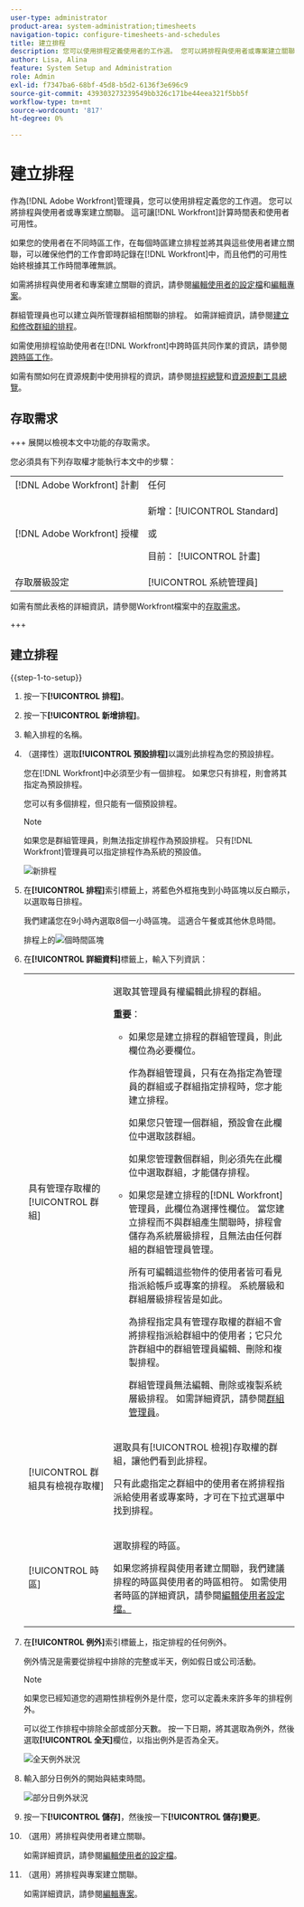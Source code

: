 ```yaml
---
user-type: administrator
product-area: system-administration;timesheets
navigation-topic: configure-timesheets-and-schedules
title: 建立排程
description: 您可以使用排程定義使用者的工作週。 您可以將排程與使用者或專案建立關聯。 這可讓 [!DNL Workfront] 計算時間表和使用者可用性。
author: Lisa, Alina
feature: System Setup and Administration
role: Admin
exl-id: f7347ba6-68bf-45d8-b5d2-6136f3e696c9
source-git-commit: 439303273239549bb326c171be44eea321f5bb5f
workflow-type: tm+mt
source-wordcount: '817'
ht-degree: 0%

---
```


# 建立排程

<!--Audited: 01/2024-->

<!--DON'T DELETE, DRAFT OR HIDE THIS ARTICLE. IT IS LINKED TO THE PRODUCT, THROUGH THE CONTEXT SENSITIVE HELP LINKS. 
Linked to Editing Users, Editing Projects, Creating and managing groups
-->

作為[!DNL Adobe Workfront]管理員，您可以使用排程定義您的工作週。 您可以將排程與使用者或專案建立關聯。 這可讓[!DNL Workfront]計算時間表和使用者可用性。

如果您的使用者在不同時區工作，在每個時區建立排程並將其與這些使用者建立關聯，可以確保他們的工作會即時記錄在[!DNL Workfront]中，而且他們的可用性始終根據其工作時間準確無誤。

如需將排程與使用者和專案建立關聯的資訊，請參閱[編輯使用者的設定檔](../../../administration-and-setup/add-users/create-and-manage-users/edit-a-users-profile.md)和[編輯專案](../../../manage-work/projects/manage-projects/edit-projects.md)。

群組管理員也可以建立與所管理群組相關聯的排程。 如需詳細資訊，請參閱[建立和修改群組的排程](../../../administration-and-setup/manage-groups/work-with-group-objects/create-and-modify-a-groups-schedules.md)。

如需使用排程協助使用者在[!DNL Workfront]中跨時區共同作業的資訊，請參閱[跨時區工作](../../../workfront-basics/tips-tricks-and-troubleshooting/working-across-timezones.md)。

如需有關如何在資源規劃中使用排程的資訊，請參閱[排程總覽](/help/quicksilver/administration-and-setup/set-up-workfront/configure-timesheets-schedules/schedules-overview.md)和[資源規劃工具總覽](/help/quicksilver/resource-mgmt/resource-planning/get-started-resource-planner.md)。

## 存取需求

+++ 展開以檢視本文中功能的存取需求。

您必須具有下列存取權才能執行本文中的步驟：

<table style="table-layout:auto"> 
 <col> 
 <col> 
 <tbody> 
  <tr> 
   <td role="rowheader">[!DNL Adobe Workfront] 計劃</td> 
   <td>任何</td> 
  </tr> 
  <tr> 
   <td role="rowheader">[!DNL Adobe Workfront] 授權</td> 
   <td><p>新增：[!UICONTROL Standard]</p>
       <p>或</p>
       <p>目前： [!UICONTROL 計畫]</p></td>
  </tr> 
  <tr> 
   <td role="rowheader">存取層級設定</td> 
   <td>[!UICONTROL 系統管理員]</td>  
  </tr> 
 </tbody> 
</table>

如需有關此表格的詳細資訊，請參閱Workfront檔案中的[存取需求](/help/quicksilver/administration-and-setup/add-users/access-levels-and-object-permissions/access-level-requirements-in-documentation.md)。

+++

## 建立排程

{{step-1-to-setup}}

1. 按一下&#x200B;**[!UICONTROL 排程]**。
1. 按一下&#x200B;**[!UICONTROL 新增排程]**。
1. 輸入排程的名稱。
1. （選擇性）選取&#x200B;**[!UICONTROL 預設排程]**&#x200B;以識別此排程為您的預設排程。

   您在[!DNL Workfront]中必須至少有一個排程。 如果您只有排程，則會將其指定為預設排程。

   您可以有多個排程，但只能有一個預設排程。

   >[!NOTE]
   >
   >如果您是群組管理員，則無法指定排程作為預設排程。 只有[!DNL Workfront]管理員可以指定排程作為系統的預設值。

   ![新排程](assets/new-schedule.png)

1. 在&#x200B;**[!UICONTROL 排程]**&#x200B;索引標籤上，將藍色外框拖曳到小時區塊以反白顯示，以選取每日排程。

   我們建議您在9小時內選取8個一小時區塊。 這適合午餐或其他休息時間。

   排程上的![個時間區塊](assets/new-schedule-with-exceptions.png)

1. 在&#x200B;**[!UICONTROL 詳細資料]**&#x200B;標籤上，輸入下列資訊：

   <table style="table-layout:auto">
    <tr>
     <td>具有管理存取權的[!UICONTROL 群組]</td>
     <td><p>選取其管理員有權編輯此排程的群組。</p>
     <p><b>重要</b>：</p>
      <ul>
       <li>
       <p>如果您是建立排程的群組管理員，則此欄位為必要欄位。</p>
       <p>作為群組管理員，只有在為指定為管理員的群組或子群組指定排程時，您才能建立排程。</p>
       <p>如果您只管理一個群組，預設會在此欄位中選取該群組。</p>
       <p>如果您管理數個群組，則必須先在此欄位中選取群組，才能儲存排程。</p></li>
       <li>如果您是建立排程的[!DNL Workfront]管理員，此欄位為選擇性欄位。 當您建立排程而不與群組產生關聯時，排程會儲存為系統層級排程，且無法由任何群組的群組管理員管理。
       <p>所有可編輯這些物件的使用者皆可看見指派給帳戶或專案的排程。 系統層級和群組層級排程皆是如此。</p>
       </li>
       <p>為排程指定具有管理存取權的群組不會將排程指派給群組中的使用者；它只允許群組中的群組管理員編輯、刪除和複製排程。</p>
       <p>群組管理員無法編輯、刪除或複製系統層級排程。 如需詳細資訊，請參閱<a href="../../../administration-and-setup/manage-groups/group-roles/group-administrators.md" class="MCXref xref">群組管理員</a>。
     </td>
    </tr>
    <tr>
     <td>[!UICONTROL 群組具有檢視存取權]</td>
     <td><p>選取具有[!UICONTROL 檢視]存取權的群組，讓他們看到此排程。</p>
     <p>只有此處指定之群組中的使用者在將排程指派給使用者或專案時，才可在下拉式選單中找到排程。</p></tr>
    <tr>
     <td>[!UICONTROL 時區]</td>
     <td><p>選取排程的時區。</p>
     <p>如果您將排程與使用者建立關聯，我們建議排程的時區與使用者的時區相符。 如需使用者時區的詳細資訊，請參閱<a href="../../../administration-and-setup/add-users/create-and-manage-users/edit-a-users-profile.md" class="MCXref xref">編輯使用者設定檔。
     </td>
    </tr>
   </table>


1. 在&#x200B;**[!UICONTROL 例外]**&#x200B;索引標籤上，指定排程的任何例外。

   例外情況是需要從排程中排除的完整或半天，例如假日或公司活動。

   >[!NOTE]
   >
   >如果您已經知道您的週期性排程例外是什麼，您可以定義未來許多年的排程例外。

   可以從工作排程中排除全部或部分天數。 按一下日期，將其選取為例外，然後選取&#x200B;**[!UICONTROL 全天]**&#x200B;欄位，以指出例外是否為全天。

   ![全天例外狀況](assets/schedule-adding-an-all-day-exception.png)

1. 輸入部分日例外的開始與結束時間。

   ![部分日例外狀況](assets/partial-day-exception-on-schedules.png)

1. 按一下&#x200B;**[!UICONTROL 儲存]**，然後按一下&#x200B;**[!UICONTROL 儲存]變更**。

1. （選用）將排程與使用者建立關聯。

   如需詳細資訊，請參閱[編輯使用者的設定檔](../../../administration-and-setup/add-users/create-and-manage-users/edit-a-users-profile.md)。

1. （選用）將排程與專案建立關聯。

   如需詳細資訊，請參閱[編輯專案](../../../manage-work/projects/manage-projects/edit-projects.md)。
